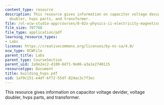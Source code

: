 ```yaml
---
content_type: resource
description: This resource gives information on capacitor voltage devider, voltage
  doubler, hvps parts, and transformer.
file: /ol-ocw-studio-app/courses/8-02x-physics-ii-electricity-magnetism-with-an-experimental-focus-spring-2005/1af9c151e4df6f7255df824ac3c7f3ec_building_hvps.pdf
file_size: 707768
file_type: application/pdf
learning_resource_types:
- Labs
license: https://creativecommons.org/licenses/by-nc-sa/4.0/
ocw_type: OCWFile
parent_title: Labs
parent_type: CourseSection
parent_uid: 2a9e2ec2-d100-6d71-9e86-a3a1e2740115
resourcetype: Document
title: building_hvps.pdf
uid: 1af9c151-e4df-6f72-55df-824ac3c7f3ec
---
```

This resource gives information on capacitor voltage devider, voltage doubler, hvps parts, and transformer.